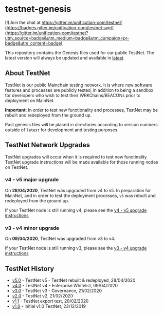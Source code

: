 # testnet-genesis

[![Join the chat at https://gitter.im/unification-com/testnet](https://badges.gitter.im/unification-com/testnet.svg)](https://gitter.im/unification-com/testnet?utm_source=badge&utm_medium=badge&utm_campaign=pr-badge&utm_content=badge)

This repository contains the Genesis files used for our public TestNet. The latest version will always be updated and available in [latest](https://github.com/unification-com/testnet/tree/master/latest).  

## About TestNet

TestNet is our public Mainchain testing network. It is where new software features and processes are publicly tested, in addition to being a sandbox for developers who wish to test their WRKChains/BEACONs prior to deployment on MainNet.

**Important**: In order to test new functionality and processes, TestNet may be rebuilt and redeployed from the ground up.  

Past genesis files will be placed in directories according to version numbers outside of `latest` for development and testing purposes.  

## TestNet Network Upgrades

TestNet upgrades will occur when it is required to test new functinality. TestNet upgrade instructions will be made available for those running nodes on TestNet.

### v4 - v5 major upgrade

On **28/04/2020**, TestNet was upgraded from v4 to v5. In preparation for MainNet, and in order to test the deployment processes, `v5` was rebuilt and redeployed from the ground up.

If your TestNet node is still running v4, please see the [v4 - v5 upgrade instructions](upgrades/TestNet_v4-v5_upgrade.md)

### v3 - v4 minor upgrade

On **09/04/2020**, TestNet was upgraded from v3 to v4.

If your TestNet node is still running v3, please see the [v3 - v4 upgrade instructions](upgrades/TestNet_v3-v4_upgrade.md)

## TestNet History

- [v5.0](https://github.com/unification-com/testnet/tree/master/v5.0) - TestNet v5 - TestNet rebuilt & redeployed, 28/04/2020  
- [v4.0](https://github.com/unification-com/testnet/tree/master/v4.0) - TestNet v4 - Enterprise Whitelist, 09/04/2020  
- [v3.0](https://github.com/unification-com/testnet/tree/master/v3.0) - TestNet v3 - Governance, 21/02/2020  
- [v2.0](https://github.com/unification-com/testnet/tree/master/v2.0) - TestNet v2, 21/02/2020  
- [v1.1](https://github.com/unification-com/testnet/tree/master/v1.1) - TestNet export test, 20/02/2020  
- [v1.0](https://github.com/unification-com/testnet/tree/master/v1.0) - initial v1.0 TestNet, 23/12/2019  

